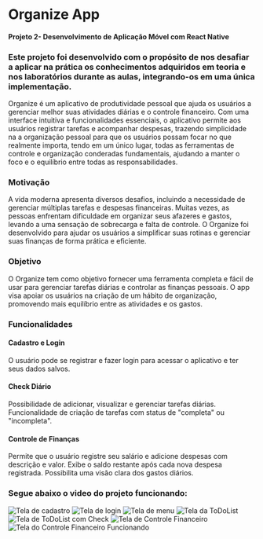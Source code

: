 # Organize App
#### Projeto 2- Desenvolvimento de Aplicação Móvel com React Native  

  ### Este projeto foi desenvolvido com o propósito de nos desafiar a aplicar na prática os conhecimentos adquiridos em teoria e nos laboratórios durante as aulas, integrando-os em uma única implementação. 

  Organize é um aplicativo de produtividade pessoal que ajuda os usuários a gerenciar melhor suas atividades diárias e o controle financeiro. Com uma interface intuitiva e funcionalidades essenciais, o aplicativo permite aos usuários registrar tarefas e acompanhar despesas, trazendo simplicidade na a organização pessoal para que os usuários possam focar no que realmente importa, tendo em um único lugar, todas as ferramentas de controle e organização conderadas fundamentais, ajudando a manter o foco e o equilíbrio entre todas as responsabilidades.

  ### Motivação
  A vida moderna apresenta diversos desafios, incluindo a necessidade de gerenciar múltiplas tarefas e despesas financeiras. Muitas vezes, as pessoas enfrentam dificuldade em organizar seus afazeres e gastos, levando a uma sensação de sobrecarga e falta de controle. O Organize foi desenvolvido para ajudar os usuários a simplificar suas rotinas e gerenciar suas finanças de forma prática e eficiente.

  ### Objetivo
  O Organize tem como objetivo fornecer uma ferramenta completa e fácil de usar para gerenciar tarefas diárias e controlar as finanças pessoais. O app visa apoiar os usuários na criação de um hábito de organização, promovendo mais equilíbrio entre as atividades e os gastos.

  ### Funcionalidades
#### Cadastro e Login
  O usuário pode se registrar e fazer login para acessar o aplicativo e ter seus dados salvos.
  
#### Check Diário
  Possibilidade de adicionar, visualizar e gerenciar tarefas diárias.
  Funcionalidade de criação de tarefas com status de "completa" ou "incompleta".
  
#### Controle de Finanças
  Permite que o usuário registre seu salário e adicione despesas com descrição e valor.
  Exibe o saldo restante após cada nova despesa registrada.
  Possibilita uma visão clara dos gastos diários.

  ### Segue abaixo o video do projeto funcionando:
  ![Tela de cadastro](app/cadastro].png)
  ![Tela de login](app/login.png)
  ![Tela de menu](app/inicial.png)
  ![Tela da ToDoList](app/toDo.png)
  ![Tela de ToDoList com Check](app/check.png)
  ![Tela de Controle Financeiro](app/financ.png)
  ![Tela do Controle Financeiro Funcionando](app/financ_2.png)


  
  
  

    
